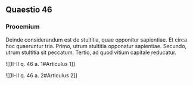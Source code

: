 ## Quaestio 46

### Prooemium

Deinde considerandum est de stultitia, quae opponitur sapientiae. Et circa hoc quaeruntur tria. Primo, utrum stultitia opponatur sapientiae. Secundo, utrum stultitia sit peccatum. Tertio, ad quod vitium capitale reducatur.

![[II-II q. 46 a. 1#Articulus 1]]

![[II-II q. 46 a. 2#Articulus 2]]

